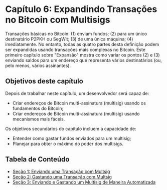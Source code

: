 # Capítulo 6: Expandindo Transações no Bitcoin com Multisigs

Transações básicas no Bitcoin: (1) enviam fundos; (2) para um único destinatário P2PKH ou SegWit; (3) de uma única máquina; (4) imediatamente. No entanto, todas as quatro partes desta definição podem ser expandidas usando transações mais complexas no Bitcoin. Este primeiro capítulo sobre "Expansão" mostra como variar os pontos (2) e (3) enviando saldos para um endereço que representa vários destinatários (ou, pelo menos, vários assinantes).

## Objetivos deste capítulo

Depois de trabalhar neste capítulo, um desenvolvedor será capaz de:
   * Criar endereços de Bitcoin multi-assinatura (multisig) usando os fundamentos do Bitcoin;
   * Criar endereços de Bitcoin multi-assinatura (multisig) usando mecanismos mais fáceis.
   
Os objetivos secundários do capítulo incluem a capacidade de:
   * Entender como gastar fundos enviados para um multisig;
   * Planejar para obter o máximo do poder dos multisigs.
   
## Tabela de Conteúdo

   * [Seção 1: Enviando uma Transação com Multsig](06_1_Sending_a_Transaction_to_a_Multisig.md)
   * [Seção 2: Gastando uma Transação com Multsig](06_2_Spending_a_Transaction_to_a_Multisig.md)
   * [Seção 3: Enviando e Gastando um Multisig de Maneira Automatizada](06_3_Sending_an_Automated_Multisig.md)